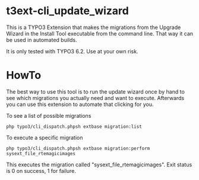 t3ext-cli_update_wizard
=======================

This is a TYPO3 Extension that makes the migrations from the Upgrade Wizard in the Install Tool
executable from the command line. That way it can be used in automated builds.

It is only tested with TYPO3 6.2. Use at your own risk.

HowTo
=====

The best way to use this tool is to run the update wizard once by hand to see
which migrations you actually need and want to execute. Afterwards you can use this
extension to automate that clicking for you.

To see a list of possible migrations

    php typo3/cli_dispatch.phpsh extbase migration:list

To execute a specific migration

    php typo3/cli_dispatch.phpsh extbase migration:perform sysext_file_rtemagicimages

This executes the migration called "sysext_file_rtemagicimages".
Exit status is 0 on success, 1 for failure.